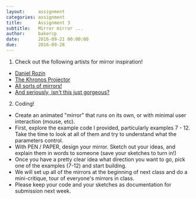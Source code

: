 ```yaml
---
layout:     assignment
categories: assignment
title:      Assignment 3
subtitle:   Mirror mirror ...
author:     bakercp
date:       2016-09-21 00:00:00
due:        2016-09-28
---
```


1. Check out the following artists for mirror inspiration!
  - [Daniel Rozin](http://www.smoothware.com/danny/)
  - [The Khronos Projector](http://www.k2.t.u-tokyo.ac.jp/members/alvaro/Khronos/)
  - [All sorts of mirrors!](https://www.youtube.com/playlist?list=PL6C1909B96FB79A2A)
  - [And seriously, isn't this just gorgeous?](https://vimeo.com/128375543)

2. Coding!
 - Create an animated "mirror" that runs on its own, or with minimal user interaction (mouse, etc).
 - First, explore the example code I provided, particularly examples 7 - 12.  Take the time to look at all of them and try to understand what the parameters control.
 - With PEN / PAPER, design your mirror.  Sketch out your ideas, and explain them in words to someone (save your sketches to turn in!)
 - Once you have a pretty clear idea what direction you want to go, pick one of the examples (7-12) and start building.
 - We will set up all of the mirrors at the beginning of next class and do a mini-critique, tour of everyone's mirrors in class.
 - Please keep your code and your sketches as documentation for submission next week.